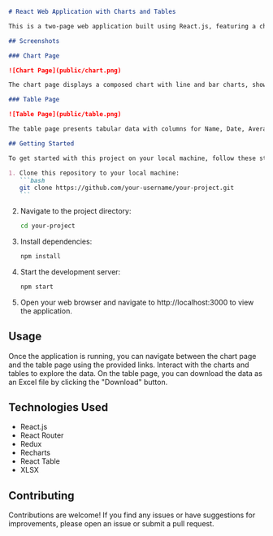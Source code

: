 ````markdown
# React Web Application with Charts and Tables

This is a two-page web application built using React.js, featuring a chart page and a table page. The chart page displays data using Recharts library to visualize trends over time, while the table page presents tabular data with the ability to download as an Excel file.

## Screenshots

### Chart Page

![Chart Page](public/chart.png)

The chart page displays a composed chart with line and bar charts, showcasing trends over time using the provided data.

### Table Page

![Table Page](public/table.png)

The table page presents tabular data with columns for Name, Date, Average, and Total, allowing users to download the data as an Excel file.

## Getting Started

To get started with this project on your local machine, follow these steps:

1. Clone this repository to your local machine:
   ```bash
   git clone https://github.com/your-username/your-project.git
   ```
````

2. Navigate to the project directory:

   ```bash
   cd your-project
   ```

3. Install dependencies:

   ```bash
   npm install
   ```

4. Start the development server:

   ```bash
   npm start
   ```

5. Open your web browser and navigate to http://localhost:3000 to view the application.

## Usage

Once the application is running, you can navigate between the chart page and the table page using the provided links. Interact with the charts and tables to explore the data. On the table page, you can download the data as an Excel file by clicking the "Download" button.

## Technologies Used

- React.js
- React Router
- Redux
- Recharts
- React Table
- XLSX

## Contributing

Contributions are welcome! If you find any issues or have suggestions for improvements, please open an issue or submit a pull request.

```

```
